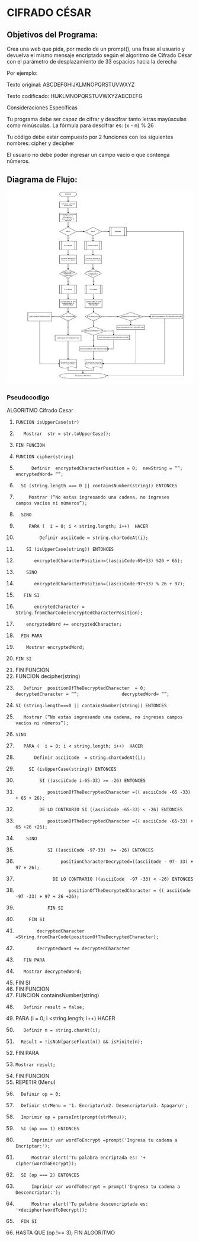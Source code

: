 # CIFRADO CÉSAR


## Objetivos del Programa:
<p> Crea una web que pida, por medio de un prompt(), una frase al usuario y devuelva el mismo mensaje encriptado según el algoritmo de Cifrado César con el parámetro de desplazamiento de 33 espacios hacia la derecha</p>

<p>Por ejemplo:</p>

<p>Texto original: ABCDEFGHIJKLMNOPQRSTUVWXYZ</p>
<p>Texto codificado: HIJKLMNOPQRSTUVWXYZABCDEFG</p>

<p>Consideraciones Específicas</p>

<p>Tu programa debe ser capaz de cifrar y descifrar tanto letras mayúsculas como minúsculas. La fórmula para descifrar es: (x - n) % 26</p>
<p>Tu código debe estar compuesto por 2 funciones con los siguientes nombres: cipher y decipher </p>
<p>El usuario no debe poder ingresar un campo vacío o que contenga números. </p>

## Diagrama de Flujo:
![Diagrama de Flujo Cifrado César](assets/docs/cifradoCesar.jpg "Diagrama de Flujo Cifrado César")


### Pseudocodigo
ALGORITMO Cifrado Cesar
1.     FUNCION isUpperCase(str)
2.        Mostrar  str = str.toUpperCase();
3.     FIN FUNCION
4.     FUNCION cipher(string)
5.           Definir  encryptedCharacterPosition = 0;  newString = “”;                                         encryptedWord= “”;
6.       SI (string.length === 0 || containsNumber(string)) ENTONCES
7.          Mostrar (“No estas ingresando una cadena, no ingreses                          campos vacíos ni números”);
8.       SINO
9.          PARA (  i = 0; i < string.length; i++)  HACER
10.              Definir asciiCode = string.charCodeAt(i);
11.         SI (isUpperCase(string)) ENTONCES
12.            encryptedCharacterPosition=((asciiCode-65+33) %26 + 65);
13.         SINO
14.            encryptedCharacterPosition=((asciiCode-97+33) % 26 + 97);
15.        FIN SI
16.            encrytedCharacter = String.fromCharCode(encryptedCharacterPosition);
17.         encryptedWord += encryptedCharacter;
18.       FIN PARA
19.         Mostrar encryptedWord;
20.     FIN SI
21.   FIN FUNCION
22.  FUNCION decipher(string)
23.        Definir  positionOfTheDecryptedCharacter  = 0;                                 decryptedCharacter = “”;                decryptedWord= “”;
24.     SI (string.length===0 || containsNumber(string)) ENTONCES
25.        Mostrar (“No estas ingresando una cadena, no ingreses campos vacíos ni números”);
26.     SINO
27.        PARA (  i = 0; i < string.length; i++)  HACER
28.            Definir asciiCode  = string.charCodeAt(i);
29.          SI (isUpperCase(string)) ENTONCES
30.              SI ((asciiCode i-65-33) >= -26) ENTONCES
31.                 positionOfTheDecryptedCharacter =(( asciiCode -65 -33) + 65 + 26);
32.              DE LO CONTRARIO SI ((asciiCode -65-33) < -26) ENTONCES
33.                 positionOfTheDecryptedCharacter =(( asciiCode -65-33) + 65 +26 +26);
34.         SINO
35.                 SI ((asciiCode -97-33)  >= -26) ENTONCES           
36.                      positionCharacterDecrypted=((asciiCode - 97- 33) + 97 + 26);
37.                   DE LO CONTRARIO ((asciiCode  -97 -33) < -26) ENTONCES
38.                         positionOfTheDecryptedCharacter = (( asciiCode -97 -33) + 97 + 26 +26);
39.                 FIN SI
40.          FIN SI
41.             decryptedCharacter  =String.fromCharCode(positionOfTheDecryptedCharacter);
42.             decryptedWord += decryptedCharacter
43.        FIN PARA
44.        Mostrar decryptedWord;
45.    FIN SI
46.  FIN FUNCION
47.  FUNCION containsNumber(string)
48.        Definir result = false;
49.    PARA (i = 0; i <string.length; i++) HACER
50.        Definir n = string.charAt(i);
51.       Result = !isNaN(parseFloat(n)) && isFinite(n);
52.    FIN PARA
53.     Mostrar result;
54.  FIN FUNCION
55. REPETIR (Menu)
56.       Definir op = 0;
57.       Definir strMenu = '1. Encriptar\n2. Desencriptar\n3. Apagar\n';
58.       Imprimir op = parseInt(prompt(strMenu));
59.       SI (op === 1) ENTONCES
60.           Imprimir var wordToEncrypt =prompt('Ingresa tu cadena a Encriptar:');
61.           Mostrar alert('Tu palabra encriptada es: '+ cipher(wordToEncrypt));
62.       SI (op === 2) ENTONCES
63.           Imprimir var wordToDecrypt = prompt('Ingresa tu cadena a Descencriptar:');
64.           Mostrar alert('Tu palabra descencriptada es: '+decipher(wordToDecrypt));
65.       FIN SI
66. HASTA QUE (op !== 3);
FIN ALGORITMO
